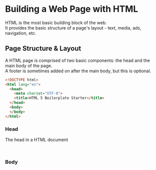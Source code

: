 # Building a Web Page with HTML

HTML is the most basic building block of the web.  
It provides the basic structure of a page's layout - text, media, ads, navigation, etc. 

## Page Structure & Layout

A HTML page is comprised of two basic components: the head and the main body of the page.  
A footer is sometimes added on after the main body, but this is optional. 

```html
<!DOCTYPE html>
<html lang="en">
  <head>
    <meta charset="UTF-8">
    <title>HTML 5 Boilerplate Starter</title>
  </head>
  <body>
  </body>
</html>
```

### Head 
The head in a HTML document 

<br>

### Body


<br>

###
